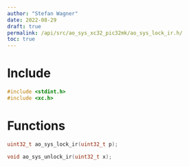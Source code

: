 ```yaml
---
author: "Stefan Wagner"
date: 2022-08-29
draft: true
permalink: /api/src/ao_sys_xc32_pic32mk/ao_sys_lock_ir.h/
toc: true
---
```


# Include

```c
#include <stdint.h>
#include <xc.h>
```

# Functions

```c
uint32_t ao_sys_lock_ir(uint32_t p);
```

```c
void ao_sys_unlock_ir(uint32_t x);
```
